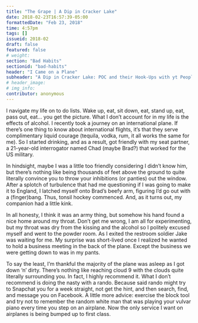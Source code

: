 ```yaml
---
title: "The Grape | A Dip in Cracker Lake"
date: 2018-02-23T16:57:39-05:00
formattedDate: "Feb 23, 2018"
time: 4:57pm
tags: []
issueid: 2018-02
draft: false
featured: false
# weight:
section: "Bad Habits"
sectionid: "bad-habits"
header: "I Came on a Plane"
subheader: "A Dip in Cracker Lake: POC and their Hook-Ups with yt People"
# header_image:
# img_info:
contributor: anonymous
---
```


I navigate my life on to do lists. Wake up, eat, sit down, eat, stand up, eat, pass out, eat… you get the picture. What I don’t account for in my life is the effects of alcohol. I recently took a journey on an international plane. If there’s one thing to know about international flights, it’s that they serve complimentary liquid courage (tequila, vodka, rum, it all works the same for me). So I started drinking, and as a result, got friendly with my seat partner, a 21-year-old interrogator named Chad (maybe Brad?) that worked for the US military. 

In hindsight, maybe I was a little too friendly considering I didn’t know him, but there’s nothing like being thousands of feet above the ground to quite literally convince you to throw your inhibitions (or panties) out the window. After a splotch of turbulence that had me questioning if I was going to make it to England, I latched myself onto Brad’s beefy arm, figuring I’d go out with a (finger)bang. Thus, tonsil hockey commenced. And, as it turns out, my companion had a little kink. 

In all honesty, I think it was an army thing, but somehow his hand found a nice home around my throat. Don’t get me wrong, I am all for experimenting, but my throat was dry from the kissing and the alcohol so I politely excused myself and went to the powder room. As I exited the restroom soldier Jake was waiting for me. My surprise was short-lived once I realized he wanted to hold a business meeting in the back of the plane. Except the business we were getting down to was in my pants. 

To say the least, I’m thankful the majority of the plane was asleep as I got down ‘n’ dirty. There’s nothing like reaching cloud 9 with the clouds quite literally surrounding you. In fact, I highly recommend it. What I don’t recommend is doing the nasty with a rando. Because said rando might try to Snapchat you for a week straight, not get the hint, and then search, find,  and message you on Facebook. A little more advice: exercise the block tool and try not to remember the random white man that was playing your vulvar piano every time you step on an airplane. Now the only service I want on airplanes is being bumped up to first class.
